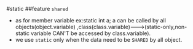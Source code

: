 #static
##feature
`shared`
* as for member variable
	ex:static int a;
	a can be called by all objects(object.variable) ,class(class.variable)--->(static-only,non-static variable CAN'T be accessed by class.variable).
* we use `static` only when the data need to be `SHARED` by all object.

